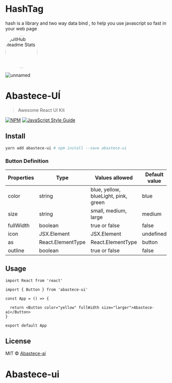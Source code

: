 
# HashTag
hash is a library and two way data bind , to help you use javascript so fast in your web page

 <img width="100px"  style="border-radius:50%" src="https://user-images.githubusercontent.com/49714406/129392154-c281e1d6-5001-4f27-afc1-c17c7748c352.png" align="center" alt="GitHub Readme Stats" />
 
![unnamed](https://user-images.githubusercontent.com/49714406/129392154-c281e1d6-5001-4f27-afc1-c17c7748c352.png)

# Abastece-UÍ

> Awesome React UI Kit

[![NPM](https://img.shields.io/npm/v/abastece-ui.svg)](https://www.npmjs.com/package/abastece-ui) [![JavaScript Style Guide](https://img.shields.io/badge/code_style-standard-brightgreen.svg)](https://standardjs.com)

## Install

```bash
yarn add abastece-ui # npm install --save abastece-ui
```

### Button Definition

Properties | Type | Values allowed | Default value 
--- | --- | --- | --- 
color | string | blue, yellow, blueLight, pink, green | blue 
size | string| small, medium, large | medium 
fullWidth | boolean | true or false | false 
icon | JSX.Element | JSX.Element | undefined
as | React.ElementType | React.ElementType | button 
outline | boolean | true or false | false 

## Usage

```tsx
import React from 'react'

import { Button } from 'abastece-ui'

const App = () => {

  return <Button color="yellow" fullWidth size="larger">Abastece-aí</Button>
}

export default App
```

## License

MIT © [Abastece-aí](https://gitlab.eai.com.br/)

# Abastece-ui

